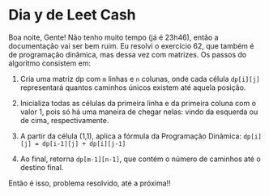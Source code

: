 # Dia y de Leet Cash

Boa noite, Gente! Não tenho muito tempo (já é 23h46), então a documentação vai ser bem ruim. Eu resolvi o exercício 62, que também é de programação dinâmica, mas dessa vez com matrizes. Os passos do algoritmo consistem em:

1. Cria uma matriz dp com ``m`` linhas e ``n`` colunas, onde cada célula ``dp[i][j]`` representará quantos caminhos únicos existem até aquela posição.

2. Inicializa todas as células da primeira linha e da primeira coluna com o valor 1, pois só há uma maneira de chegar nelas: vindo da esquerda ou de cima, respectivamente.

3. A partir da célula (1,1), aplica a fórmula da Programação Dinâmica: `dp[i][j] = dp[i-1][j] + dp[i][j-1]`

4. Ao final, retorna ``dp[m-1][n-1]``, que contém o número de caminhos até o destino final.

Então é isso, problema resolvido, até a próxima!!